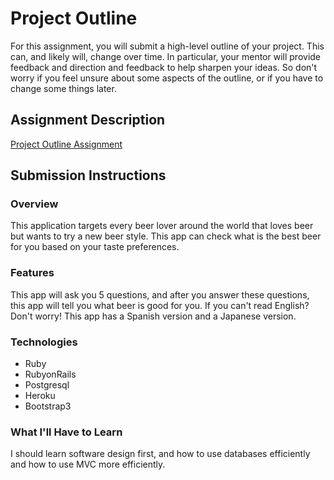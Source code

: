 # Project Outline
For this assignment, you will submit a high-level outline of your project. This can, and likely will, change over time. In particular, your mentor will provide feedback and direction and feedback to help sharpen your ideas. So don't worry if you feel unsure about some aspects of the outline, or if you have to change some things later.

## Assignment Description
[Project Outline Assignment](https://education.launchcode.org/liftoff/assignments/project-outline/)

## Submission Instructions

### Overview
This application targets every beer lover around the world that loves beer but wants to try a new beer style. This app can check what is the best beer for you based on your taste preferences. 
### Features
This app will ask you 5 questions, and after you answer these questions, this app will tell you what beer is good for you.
If you can't read English? Don't worry! This app has a Spanish version and a Japanese version.
### Technologies
* Ruby
* RubyonRails
* Postgresql
* Heroku
* Bootstrap3
### What I'll Have to Learn
I should learn software design first, and how to use databases efficiently and how to use MVC more efficiently. 
